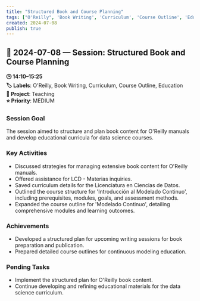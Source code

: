 ```yaml
---
title: "Structured Book and Course Planning"
tags: ["O'Reilly", 'Book Writing', 'Curriculum', 'Course Outline', 'Education']
created: 2024-07-08
publish: true
---
```


## 📅 2024-07-08 — Session: Structured Book and Course Planning

**🕒 14:10–15:25**  
**🏷️ Labels**: O'Reilly, Book Writing, Curriculum, Course Outline, Education  
**📂 Project**: Teaching  
**⭐ Priority**: MEDIUM  


### Session Goal
The session aimed to structure and plan book content for O'Reilly manuals and develop educational curricula for data science courses.

### Key Activities
- Discussed strategies for managing extensive book content for O'Reilly manuals.
- Offered assistance for LCD - Materias inquiries.
- Saved curriculum details for the Licenciatura en Ciencias de Datos.
- Outlined the course structure for 'Introducción al Modelado Continuo', including prerequisites, modules, goals, and assessment methods.
- Expanded the course outline for 'Modelado Continuo', detailing comprehensive modules and learning outcomes.

### Achievements
- Developed a structured plan for upcoming writing sessions for book preparation and publication.
- Prepared detailed course outlines for continuous modeling education.

### Pending Tasks
- Implement the structured plan for O'Reilly book content.
- Continue developing and refining educational materials for the data science curriculum.
